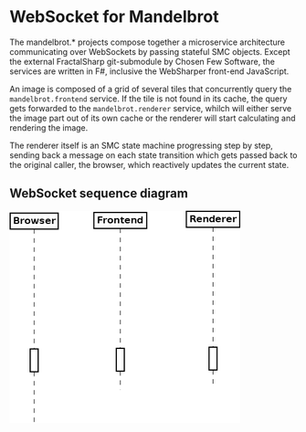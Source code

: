 # WebSocket for Mandelbrot

The mandelbrot.\* projects compose together a microservice architecture
communicating over WebSockets by passing stateful SMC objects. Except the
external FractalSharp git-submodule by Chosen Few Software, the services are
written in F#, inclusive the WebSharper front-end JavaScript. 

An image is composed of a grid of several tiles that concurrently query the
`mandelbrot.frontend` service. If the tile is not found in its cache, the query
gets forwarded to the `mandelbrot.renderer` service, whilch will either serve
the image part out of its own cache or the renderer will start calculating and
rendering the image. 

The renderer itself is an SMC state machine progressing step by step, sending
back a message on each state transition which gets passed back to the original caller,
the browser, which reactively updates the current state.

## WebSocket sequence diagram

![WebSocket sequence diagram](mandelbrot-sequence.png)
